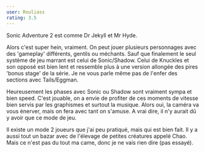 ```yaml
---
user: Rouliass
rating: 3.5
---
```


Sonic Adventure 2 est comme Dr Jekyll et Mr Hyde.

Alors c'est super hein, vraiment. On peut jouer plusieurs personnages avec des 'gameplay' différents, gentils ou méchants. Sauf que finalement le seul système de jeu marrant est celui de Sonic/Shadow. Celui de Knuckles et son opposé est bien lent et ressemble plus à une version allongée des pires 'bonus stage' de la série. Je ne vous parle même pas de l'enfer des sections avec Tails/Eggman.

Heureusement les phases avec Sonic ou Shadow sont vraiment sympa et bien speed. C'est jouable, on a envie de profiter de ces moments de vitesse bien servis par les graphismes et surtout la musique. Alors oui, la caméra va vous énerver, mais on fera avec tant on s'amuse. A vrai dire, il n'y aurait dû y avoir que ce mode de jeu.

Il existe un mode 2 joueurs que j'ai peu pratiqué, mais qui est bien fait. Il y a aussi tout un bazar avec de l'élevage de petites créatures appelé Chao. Mais ce n'est pas du tout ma came, donc je ne vais rien dire (pas essayé).
